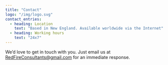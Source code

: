 ```yaml
---
title: "Contact"
logo: "/img/logo.svg"
contact_entries:
  - heading: Location
    text: "Based in New England. Available worldwide via the Internet"
  - heading: Working hours
    text: "24x7"
---
```


We’d love to get in touch with you. Just email us at RedFireConsultants@gmail.com
for an immediate response.
